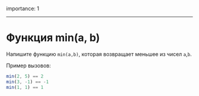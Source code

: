 importance: 1

---

# Функция min(a, b)

Напишите функцию `min(a,b)`, которая возвращает меньшее из чисел `a`,`b`.

Пример вызовов:

```js
min(2, 5) == 2
min(3, -1) == -1
min(1, 1) == 1
```
